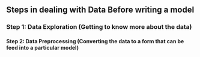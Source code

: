 ## Steps in dealing with Data Before writing a model

### Step 1: Data Exploration (Getting to know more about the data)

#### Step 2: Data Preprocessing (Converting the data to a form that can be feed into a particular model)
